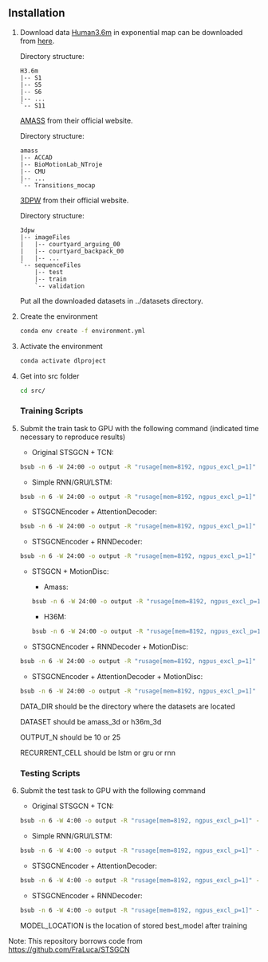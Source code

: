 
## Installation
1. Download data
    [Human3.6m](http://vision.imar.ro/human3.6m/description.php) in exponential map can be downloaded from [here](http://www.cs.stanford.edu/people/ashesh/h3.6m.zip).
   
    Directory structure:
    ```shell script
    H3.6m
    |-- S1
    |-- S5
    |-- S6
    |-- ...
    `-- S11
    ```
    [AMASS](https://amass.is.tue.mpg.de/en) from their official website.

    Directory structure:
    ```shell script
    amass
    |-- ACCAD
    |-- BioMotionLab_NTroje
    |-- CMU
    |-- ...
    `-- Transitions_mocap
    ```
    [3DPW](https://virtualhumans.mpi-inf.mpg.de/3DPW/) from their official website.

    Directory structure:
    ```shell script
    3dpw
    |-- imageFiles
    |   |-- courtyard_arguing_00
    |   |-- courtyard_backpack_00
    |   |-- ...
    `-- sequenceFiles
        |-- test
        |-- train
        `-- validation
    ```
    Put all the downloaded datasets in ../datasets directory.
2. Create the environment
    ```bash
    conda env create -f environment.yml
    ```
3. Activate the environment
    ```bash
    conda activate dlproject
    ```
4. Get into src folder
    ```bash
    cd src/
    ```
    
    ### Training Scripts
5. Submit the train task to GPU with the following command (indicated time necessary to reproduce results)

    - Original STSGCN + TCN:
    ```bash
    bsub -n 6 -W 24:00 -o output -R "rusage[mem=8192, ngpus_excl_p=1]" -R "select[gpu_mtotal0>=10240]" python train.py --data_dir DATA_DIR --dataset DATASET --output_n OUTPUT_N
    ```	
    - Simple RNN/GRU/LSTM:
	```bash
	bsub -n 6 -W 24:00 -o output -R "rusage[mem=8192, ngpus_excl_p=1]" -R "select[gpu_mtotal0>=10240]" python train.py --data_dir DATA_DIR --dataset DATASET --output_n OUTPUT_N --gen_model simple_rnn --recurrent_cell RECURRENT_CELL --gen_clip_grad 1.0 --gen_lr 0.001
	```
    - STSGCNEncoder + AttentionDecoder:
    ```bash
    bsub -n 6 -W 24:00 -o output -R "rusage[mem=8192, ngpus_excl_p=1]" -R "select[gpu_mtotal0>=10240]" python train.py --data_dir DATA_DIR --dataset DATASET --output_n OUTPUT_N --gen_model stsgcn_transformer --gen_milestones 5 15 25 35 --gen_clip_grad 1.0
    ```
    - STSGCNEncoder + RNNDecoder:
    ```bash
    bsub -n 6 -W 24:00 -o output -R "rusage[mem=8192, ngpus_excl_p=1]" -R "select[gpu_mtotal0>=10240]" python train.py --data_dir DATA_DIR --dataset DATASET --output_n OUTPUT_N --gen_model rnn_stsE --batch_size 64 --gen_lr 0.001 --early_stop_patience 5 --gen_clip_grad 1.0 --recurrent_cell RECURRENT_CELL
    ```
    - STSGCN + MotionDisc:
        - Amass:
        ```bash
        bsub -n 6 -W 24:00 -o output -R "rusage[mem=8192, ngpus_excl_p=1]" -R "select[gpu_mtotal0>=10240]" python train.py --data_dir DATA_DIR --dataset amass_3d --output_n OUTPUT_N --gen_model stsgcn --gen_clip_grad 10 --use_disc
        ```
        - H36M:
        ```bash
        bsub -n 6 -W 24:00 -o output -R "rusage[mem=8192, ngpus_excl_p=1]" -R "select[gpu_mtotal0>=10240]" python train.py --data_dir DATA_DIR --dataset h36m_3d --output_n OUTPUT_N --gen_model stsgcn --use_disc
        ```

    - STSGCNEncoder + RNNDecoder + MotionDisc:
    ```bash
    bsub -n 6 -W 24:00 -o output -R "rusage[mem=8192, ngpus_excl_p=1]" -R "select[gpu_mtotal0>=10240]" python train.py --data_dir DATA_DIR --dataset DATASET --output_n OUTPUT_N --gen_model rnn_stsE --batch_size 64 --gen_lr 0.001 --early_stop_patience 10 --gen_clip_grad 1.0 --recurrent_cell RECURRENT_CELL --use_disc
    ```
    - STSGCNEncoder + AttentionDecoder + MotionDisc:
    ```bash
    bsub -n 6 -W 24:00 -o output -R "rusage[mem=8192, ngpus_excl_p=1]" -R "select[gpu_mtotal0>=10240]" python train.py --data_dir DATA_DIR --dataset DATASET --output_n OUTPUT_N --gen_model stsgcn_transformer --gen_milestones 5 15 25 35 --use_disc
    ```
    DATA_DIR should be the directory where the datasets are located

    DATASET should be amass_3d or h36m_3d

    OUTPUT_N should be 10 or 25

    RECURRENT_CELL should be lstm or gru or rnn
   
   ### Testing Scripts
6. Submit the test task to GPU with the following command

    - Original STSGCN + TCN:
    ```bash
    bsub -n 6 -W 4:00 -o output -R "rusage[mem=8192, ngpus_excl_p=1]" -R "select[gpu_mtotal0>=10240]" python test.py --data_dir DATA_DIR --dataset DATASET --output_n OUTPUT_N --model_loc MODEL_LOCATION
    ```	
    - Simple RNN/GRU/LSTM:
	```bash
	bsub -n 6 -W 4:00 -o output -R "rusage[mem=8192, ngpus_excl_p=1]" -R "select[gpu_mtotal0>=10240]" python test.py --data_dir DATA_DIR --dataset DATASET --output_n OUTPUT_N --gen_model simple_rnn --recurrent_cell RECURRENT_CELL --model_loc MODEL_LOCATION
	```
    - STSGCNEncoder + AttentionDecoder:
    ```bash
    bsub -n 6 -W 4:00 -o output -R "rusage[mem=8192, ngpus_excl_p=1]" -R "select[gpu_mtotal0>=10240]" python test.py --data_dir DATA_DIR --dataset DATASET --output_n OUTPUT_N --gen_model stsgcn_transformer --model_loc MODEL_LOCATION
    ```
    - STSGCNEncoder + RNNDecoder:
    ```bash
    bsub -n 6 -W 4:00 -o output -R "rusage[mem=8192, ngpus_excl_p=1]" -R "select[gpu_mtotal0>=10240]" python test.py --data_dir DATA_DIR --dataset DATASET --output_n OUTPUT_N --gen_model rnn_stsE --batch_size 64 --recurrent_cell RECURRENT_CELL --model_loc MODEL_LOCATION
    ```
    MODEL_LOCATION is the location of stored best_model after training
    
Note: This repository borrows code from https://github.com/FraLuca/STSGCN
